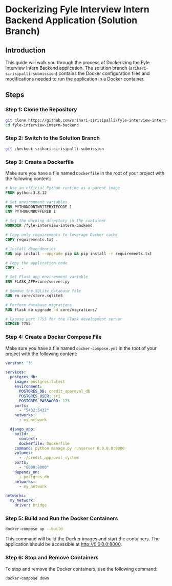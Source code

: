 # Dockerizing Fyle Interview Intern Backend Application (Solution Branch)

## Introduction
This guide will walk you through the process of Dockerizing the Fyle Interview Intern Backend application. The solution branch (`srihari-sirisipalli-submission`) contains the Docker configuration files and modifications needed to run the application in a Docker container.



## Steps

### Step 1: Clone the Repository
```bash
git clone https://github.com/srihari-sirisipalli/fyle-interview-intern-backend.git
cd fyle-interview-intern-backend
```

### Step 2: Switch to the Solution Branch
```bash
git checkout srihari-sirisipalli-submission
```

### Step 3: Create a Dockerfile
Make sure you have a file named `Dockerfile` in the root of your project with the following content:

```Dockerfile
# Use an official Python runtime as a parent image
FROM python:3.8.12

# Set environment variables
ENV PYTHONDONTWRITEBYTECODE 1
ENV PYTHONUNBUFFERED 1

# Set the working directory in the container
WORKDIR /fyle-interview-intern-backend

# Copy only requirements to leverage Docker cache
COPY requirements.txt .

# Install dependencies
RUN pip install --upgrade pip && pip install -r requirements.txt

# Copy the application code
COPY . .

# Set Flask app environment variable
ENV FLASK_APP=core/server.py

# Remove the SQLite database file
RUN rm core/store.sqlite3

# Perform database migrations
RUN flask db upgrade -d core/migrations/

# Expose port 7755 for the Flask development server
EXPOSE 7755
```

### Step 4: Create a Docker Compose File
Make sure you have a file named `docker-compose.yml` in the root of your project with the following content:

```yaml
version: '3'

services:
  postgres_db:
    image: postgres:latest
    environment:
      POSTGRES_DB: credit_approval_db
      POSTGRES_USER: sri
      POSTGRES_PASSWORD: 123
    ports:
      - "5432:5432"
    networks:
      - my_network

  django_app:
    build:
      context: .
      dockerfile: Dockerfile
    command: python manage.py runserver 0.0.0.0:8000
    volumes:
      - ./credit_approval_system
    ports:
      - "8000:8000"
    depends_on:
      - postgres_db
    networks:
      - my_network

networks:
  my_network:
    driver: bridge
```

### Step 5: Build and Run the Docker Containers
```bash
docker-compose up --build
```

This command will build the Docker images and start the containers. The application should be accessible at http://0.0.0.0:8000.

### Step 6: Stop and Remove Containers
To stop and remove the Docker containers, use the following command:

```bash
docker-compose down
```
